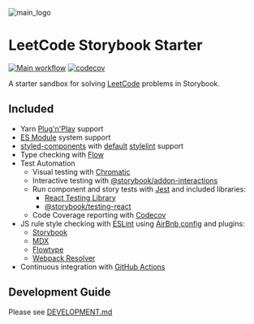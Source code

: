 ![main_logo](https://raw.githubusercontent.com/psychobolt/leetcode-storybook/master/logo.png)

# LeetCode Storybook Starter

[![Main workflow](https://github.com/psychobolt/leetcode-storybook-starter/actions/workflows/main.yml/badge.svg)](https://github.com/psychobolt/leetcode-storybook-starter/actions/workflows/main.yml)
[![codecov](https://codecov.io/gh/psychobolt/leetcode-storybook-starter/branch/main/graph/badge.svg)](https://codecov.io/gh/psychobolt/leetcode-storybook-starter/tree/main/src)

A starter sandbox for solving [LeetCode](https://leetcode.com/) problems in Storybook.

## Included

- Yarn [Plug'n'Play](https://yarnpkg.com/features/pnp) support
- [ES Module](https://nodejs.org/api/esm.html) system support
- [styled-components](https://www.styled-components.com/) with [default](https://www.styled-components.com/docs/tooling#stylelint) [stylelint](https://stylelint.io/) support
- Type checking with [Flow](https://flow.org)
- Test Automation
    - Visual testing with [Chromatic](https://www.chromatic.com/)
    - Interactive testing with [@storybook/addon-interactions](https://www.npmjs.com/package/@storybook/addon-interactions)
    - Run component and story tests with [Jest](https://jestjs.io/) and included libraries:
        - [React Testing Library](https://testing-library.com/docs/react-testing-library)
        - [@storybook/testing-react](https://www.npmjs.com/package/testing-react)
    - Code Coverage reporting with [Codecov](https://codecov.io/)
- JS rule style checking with [ESLint](http://eslint.org/) using [AirBnb config](https://www.npmjs.com/package/eslint-config-airbnb) and plugins:
    - [Storybook](https://www.npmjs.com/package/eslint-plugin-storybook)
    - [MDX](https://www.npmjs.com/package/eslint-plugin-mdx)
    - [Flowtype](https://www.npmjs.com/package/eslint-plugin-flowtype)
    - [Webpack Resolver](https://www.npmjs.com/package/eslint-import-resolver-webpack)
- Continuous integration with [GitHub Actions](https://github.com/features/actions)

## Development Guide

Please see [DEVELOPMENT.md](DEVELOPMENT.md)
